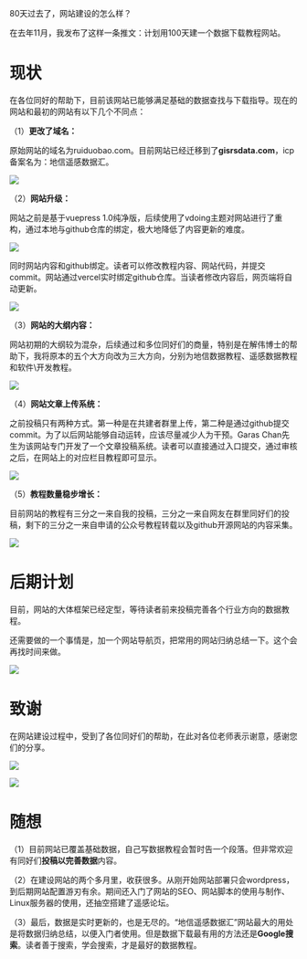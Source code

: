80天过去了，网站建设的怎么样？

在去年11月，我发布了这样一条推文：计划用100天建一个数据下载教程网站。



# 现状

在各位同好的帮助下，目前该网站已能够满足基础的数据查找与下载指导。现在的网站和最初的网站有以下几个不同点：

（1）**更改了域名：**

原始网站的域名为ruiduobao.com。目前网站已经迁移到了**gisrsdata.com**，icp备案名为：地信遥感数据汇。

![](https://gitee.com/kitmyfaceplease/image_upload/raw/master/img/202202022132135.png)

（2）**网站升级：**

网站之前是基于vuepress 1.0纯净版，后续使用了vdoing主题对网站进行了重构，通过本地与github仓库的绑定，极大地降低了内容更新的难度。

![](https://gitee.com/kitmyfaceplease/image_upload/raw/master/img/202202022129758.png)

同时网站内容和github绑定。读者可以修改教程内容、网站代码，并提交commit。网站通过vercel实时绑定github仓库。当读者修改内容后，网页端将自动更新。

![](https://gitee.com/kitmyfaceplease/image_upload/raw/master/img/202202022120139.png)



（3）**网站的大纲内容：**

网站初期的大纲较为混杂，后续通过和多位同好们的商量，特别是在解伟博士的帮助下，我将原本的五个大方向改为三大方向，分别为地信数据教程、遥感数据教程和软件\开发教程。

![](https://gitee.com/kitmyfaceplease/image_upload/raw/master/img/202202022136833.gif)

（4）**网站文章上传系统：**

之前投稿只有两种方式。第一种是在共建者群里上传，第二种是通过github提交commit。为了以后网站能够自动运转，应该尽量减少人为干预。Garas Chan先生为该网站专门开发了一个文章投稿系统。读者可以直接通过入口提交，通过审核之后，在网站上的对应栏目教程即可显示。

![](https://gitee.com/kitmyfaceplease/image_upload/raw/master/img/202202022147398.png)

（5）**教程数量稳步增长：**

目前网站的教程有三分之一来自我的投稿，三分之一来自网友在群里同好们的投稿，剩下的三分之一来自申请的公众号教程转载以及github开源网站的内容采集。

![](https://gitee.com/kitmyfaceplease/image_upload/raw/master/img/202202022157073.jpg)

# 后期计划

目前，网站的大体框架已经定型，等待读者前来投稿完善各个行业方向的数据教程。

还需要做的一个事情是，加一个网站导航页，把常用的网站归纳总结一下。这个会再找时间来做。

![](https://gitee.com/kitmyfaceplease/image_upload/raw/master/img/202202022214938.png)

# 致谢

在网站建设过程中，受到了各位同好们的帮助，在此对各位老师表示谢意，感谢您们的分享。

![](https://gitee.com/kitmyfaceplease/image_upload/raw/master/img/202202022243052.png)

![](https://gitee.com/kitmyfaceplease/image_upload/raw/master/img/202202022244914.png)

# 随想

（1）目前网站已覆盖基础数据，自己写数据教程会暂时告一个段落。但非常欢迎有同好们**投稿以完善数据**内容。

（2）在建设网站的两个多月里，收获很多。从刚开始网站部署只会wordpress，到后期网站配置游刃有余。期间还入门了网站的SEO、网站脚本的使用与制作、Linux服务器的使用，还抽空搭建了遥感论坛。

（3）最后，数据是实时更新的，也是无尽的。“地信遥感数据汇”网站最大的用处是将数据归纳总结，以便入门者使用。但是数据下载最有用的方法还是**Google搜索**。读者善于搜索，学会搜索，才是最好的数据教程。

